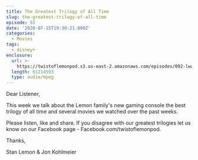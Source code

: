 ```yaml
---
title: The Greatest Trilogy of All Time
slug: the-greatest-trilogy-of-all-time
episode: 92
date: '2020-07-15T19:30:21.000Z'
categories:
  - Movies
tags:
  - disney+
enclosure:
  url: >-
    https://twistoflemonpod.s3.us-east-2.amazonaws.com/episodes/092-lwatol-20200716.mp3
  length: 61214593
  type: audio/mpeg
---
```


Dear Listener,

This week we talk about the Lemon family's new gaming console the best trilogy of all time and several movies we watched over the past weeks.

Please listen, like and share. If you disagree with our greatest trilogies let us know on our Facebook page - Facebook.com/twistoflemonpod.

Thanks,

Stan Lemon & Jon Kohlmeier
